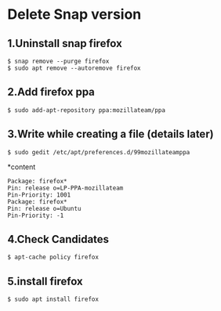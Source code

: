 # Delete Snap version

## 1.Uninstall snap firefox

    $ snap remove --purge firefox
    $ sudo apt remove --autoremove firefox

## 2.Add firefox ppa

    $ sudo add-apt-repository ppa:mozillateam/ppa

## 3.Write while creating a file (details later)

    $ sudo gedit /etc/apt/preferences.d/99mozillateamppa

 *content

    Package: firefox*
    Pin: release o=LP-PPA-mozillateam
    Pin-Priority: 1001
    Package: firefox*
    Pin: release o=Ubuntu
    Pin-Priority: -1

## 4.Check Candidates

    $ apt-cache policy firefox

## 5.install firefox

    $ sudo apt install firefox